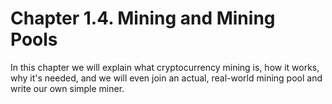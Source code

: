 # Chapter 1.4. Mining and Mining Pools

In this chapter we will explain what cryptocurrency mining is, how it works, why it's needed, and we will even join an actual, real-world mining pool and write our own simple miner.